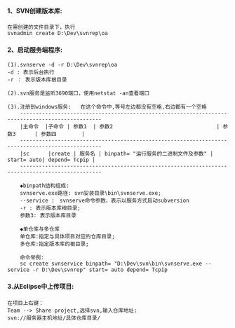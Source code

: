 #### 1、SVN创建版本库:
	在需创建的文件目录下，执行
	svnadmin create D:\Dev\svnrep\oa
	
#### 2、启动服务端程序:
	(1).svnserve -d -r D:\Dev\svnrep\oa
	-d : 表示后台执行
	-r ： 表示版本库根目录
	
	(2).svn服务是监听3690端口，使用netstat -an查看端口
	
	(3).注册到windows服务:	在这个命令中,等号左边都没有空格,右边都有一个空格
		------------------------------------------------------------------------------------------------
		|主命令  |子命令 | 参数1  | 参数2                                 | 参数3      | 参数四        |
		------------------------------------------------------------------------------------------------
		|sc      |create | 服务名 | binpath= "运行服务的二进制文件及参数" | start= auto| depend= Tcpip |
		------------------------------------------------------------------------------------------------
		
		◆binpath结构组成:
		svnserve.exe路径: svn安装目录\bin\svnserve.exe;
		--service :　svnserve命令参数，表示以服务方式启动subversion
		-r : 表示版本库根目录;
		参数3: 表示版本库目录
		
		◆单仓库与多仓库
		单仓库:指定与具体项目对应的仓库目录;
		多仓库:指定版本库的根目录;
		
		命令举例:
		sc create svnservice binpath= "D:\Dev\svn\bin\svnserve.exe --service -r D:\Dev\svnrep" start= auto depend= Tcpip
		
#### 3.从Eclipse中上传项目:
	在项目上右键：
	Team --> Share project,选择svn,输入仓库地址:
	svn://服务器主机地址/具体仓库目录/
		
		
		
		
		
		
		
		
		
		
		
		
		
		